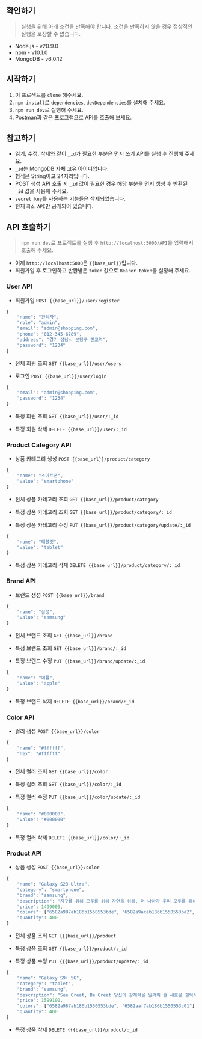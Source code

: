 ## 확인하기

> 실행을 위해 아래 조건을 만족해야 합니다. 조건을 만족하지 않을 경우 정상적인 실행을 보장할 수 없습니다.

- Node.js - v20.9.0
- npm - v10.1.0
- MongoDB - v6.0.12

## 시작하기

1. 이 프로젝트를 `clone` 해주세요.
2. `npm install`로 `dependencies`, `devDependencies`를 설치해 주세요.
3. `npm run dev`로 실행해 주세요.
4. Postman과 같은 프로그램으로 API를 호출해 보세요.

## 참고하기

- 읽기, 수정, 삭제와 같이 `_id`가 필요한 부분은 먼저 쓰기 API를 실행 후 진행해 주세요.
- `_id`는 MongoDB 자체 고유 아이디입니다.
- 형식은 String이고 24자리입니다.
- POST 생성 API 호출 시 `_id` 값이 필요한 경우 해당 부분을 먼저 생성 후 반환된 `_id` 값을 사용해 주세요.
- `secret key`를 사용하는 기능들은 삭제되었습니다.
- 현재 `최소 API`만 공개되어 있습니다.

## API 호출하기

> `npm run dev`로 프로젝트를 실행 후 `http://localhost:5000/API`를 입력해서 호출해 주세요.

- 이제 `http://localhost:5000`은 `{{base_url}}`입니다.
- 회원가입 후 로그인하고 반환받은 `token` 값으로 `Bearer token`을 설정해 주세요.

### User API

* 회원가입
`POST {{base_url}}/user/register`
```Javascript
{
    "name": "관리자",
    "role": "admin",
    "email": "admin@shopping.com",
    "phone": "012-345-6789",
    "address": "경기 성남시 분당구 판교역",
    "password": "1234"
}
```

* 전체 회원 조회
`GET {{base_url}}/user/users`

* 로그인
`POST {{base_url}}/user/login`
```Javascript
{
    "email": "admin@shopping.com",
    "password": "1234"
}
```

* 특정 회원 조회
`GET {{base_url}}/user/:_id`

* 특정 회원 삭제
`DELETE {{base_url}}/user/:_id`

### Product Category API
* 상품 카테고리 생성
`POST {{base_url}}/product/category`
```Javascript
{
    "name": "스마트폰",
    "value": "smartphone"
}
```

* 전체 상품 카테고리 조회
`GET {{base_url}}/product/category`

* 특정 상품 카테고리 조회
`GET {{base_url}}/product/category/:_id`

* 특정 상품 카테고리 수정
`PUT {{base_url}}/product/category/update/:_id`
```Javascript
{
    "name": "태블릿",
    "value": "tablet"
}
```

* 특정 상품 카테고리 삭제
`DELETE {{base_url}}/product/category/:_id`

### Brand API
* 브랜드 생성
`POST {{base_url}}/brand`
```Javascript
{
    "name": "삼성",
    "value": "samsung"
}
```

* 전체 브랜드 조회
`GET {{base_url}}/brand`

* 특정 브랜드 조회
`GET {{base_url}}/brand/:_id`

* 특정 브랜드 수정
`PUT {{base_url}}/brand/update/:_id`
```Javascript
{
    "name": "애플",
    "value": "apple"
}
```

* 특정 브랜드 삭제
`DELETE {{base_url}}/brand/:_id`

### Color API
* 컬러 생성
`POST {{base_url}}/color`
```Javascript
{
    "name": "#ffffff",
    "hex": "#ffffff"
}
```

* 전체 컬러 조회
`GET {{base_url}}/color`

* 특정 컬러 조회
`GET {{base_url}}/color/:_id`

* 특정 컬러 수정
`PUT {{base_url}}/color/update/:_id`
```Javascript
{
    "name": "#000000",
    "value": "#000000"
}
```

* 특정 컬러 삭제
`DELETE {{base_url}}/color/:_id`

### Product API
* 상품 생성
`POST {{base_url}}/color`
```Javascript
{
    "name": "Galaxy S23 Ultra",
    "category": "smartphone",
    "brand": "samsung",
    "description": "지구를 위해 모두를 위해 자연을 위해, 더 나아가 우리 모두를 위해 재활용 글라스, 재활용 PET 필름 등 자연을 생각하는 소재로 완성한 갤럭시 S23 Ultra를 100 % 재활용 종이 박스에 담아 전합니다. 착하게 만드는 것은 기본, 불필요한 포장까지 줄이려는 노력. 당신과 함께 실천해 갑니다.",
    "price": 1499000,
    "colors": ["6582a987ab186b1550553bde", "6582a9acab186b1550553be2", "6582a9c0ab186b1550553be6", "6582a9d2ab186b1550553bea"],
    "quantity": 400
}
```

* 전체 상품 조회
`GET {{{base_url}}/product`

* 특정 상품 조회
`GET {{base_url}}/product/:_id`

* 특정 상품 수정
`PUT {{{base_url}}/product/update/:_id`
```Javascript
{
    "name": "Galaxy S9+ 5G",
    "category": "tablet",
    "brand": "samsung",
    "description": "See Great, Be Great 당신의 잠재력을 일깨워 줄 새로운 갤럭시 탭 S9 시리즈를 소개합니다. 언제 어디서든 선명하게 보고, 펜으로 쓰고, 창조하세요.",
    "price": 1599100,
    "colors": ["6582a987ab186b1550553bde", "6582aaf7ab186b1550553c01"],
    "quantity": 400
}
```

* 특정 상품 삭제
`DELETE {{{base_url}}/product/:_id`
